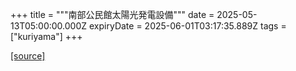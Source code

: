 +++
title = """南部公民館太陽光発電設備"""
date = 2025-05-13T05:00:00.000Z
expiryDate = 2025-06-01T03:17:35.889Z
tags = ["kuriyama"]
+++


[[source]](https://www.town.kuriyama.hokkaido.jp/site/-/23054.html)
